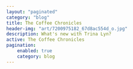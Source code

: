 ```yaml
---
layout: "paginated"
category: "blog"
title: The Coffee Chronicles
header-img: "art/7200975182_67d8ac554d_o.jpg"
description: What's new with Trina Lyn?
active: The Coffee Chronicles
pagination: 
    enabled: true
    category: blog
---
```

